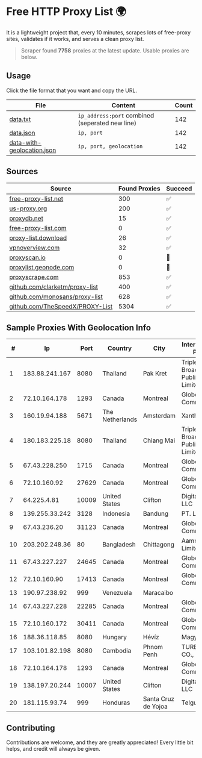 
# Free HTTP Proxy List 🌍

It is a lightweight project that, every 10 minutes, scrapes lots of free-proxy sites, validates if it works, and serves a clean proxy list.


> Scraper found **7758** proxies at the latest update. Usable proxies are below.

## Usage

Click the file format that you want and copy the URL.


|File|Content|Count|
|----|-------|-----|
|[data.txt](https://raw.githubusercontent.com/themiralay/Proxy-List-World/master/data.txt)|`ip_address:port` combined (seperated new line)|142|
|[data.json](https://raw.githubusercontent.com/themiralay/Proxy-List-World/master/data.json)|`ip, port`|142|
|[data-with-geolocation.json](https://raw.githubusercontent.com/themiralay/Proxy-List-World/master/data-with-geolocation.json)|`ip, port, geolocation`|142|

## Sources

|Source|Found Proxies|Succeed|
|------|-------------|-------|
|[free-proxy-list.net](https://free-proxy-list.net)|300|✅|
|[us-proxy.org](https://www.us-proxy.org)|200|✅|
|[proxydb.net](http://proxydb.net)|15|✅|
|[free-proxy-list.com](https://free-proxy-list.com/?page=&port=&type%5B%5D=http&type%5B%5D=https&up_time=0&search=Search)|0|✅|
|[proxy-list.download](https://www.proxy-list.download/HTTP)|26|✅|
|[vpnoverview.com](https://vpnoverview.com/privacy/anonymous-browsing/free-proxy-servers)|32|✅|
|[proxyscan.io](https://www.proxyscan.io)|0|🚫|
|[proxylist.geonode.com](https://proxylist.geonode.com/api/proxy-list?limit=300&page=1&sort_by=lastChecked&sort_type=desc&protocols=http,https)|0|🚫|
|[proxyscrape.com](https://api.proxyscrape.com/v2/?request=displayproxies&protocol=http&timeout=10000&country=all&ssl=all&anonymity=all)|853|✅|
|[github.com/clarketm/proxy-list](https://raw.githubusercontent.com/clarketm/proxy-list/master/proxy-list-raw.txt)|400|✅|
|[github.com/monosans/proxy-list](https://raw.githubusercontent.com/monosans/proxy-list/main/proxies/http.txt)|628|✅|
|[github.com/TheSpeedX/PROXY-List](https://raw.githubusercontent.com/TheSpeedX/PROXY-List/master/http.txt)|5304|✅|


## Sample Proxies With Geolocation Info

|#|Ip|Port|Country|City|Internet Service Provider|
|-|--|----|-------|----|-------------------------|
|1|183.88.241.167|8080|Thailand|Pak Kret|Triple T Broadband Public Company Limited|
|2|72.10.164.178|1293|Canada|Montreal|GloboTech Communications|
|3|160.19.94.188|5671|The Netherlands|Amsterdam|Xantho UAB|
|4|180.183.225.18|8080|Thailand|Chiang Mai|Triple T Broadband Public Company Limited|
|5|67.43.228.250|1715|Canada|Montreal|GloboTech Communications|
|6|72.10.160.92|27629|Canada|Montreal|GloboTech Communications|
|7|64.225.4.81|10009|United States|Clifton|DigitalOcean, LLC|
|8|139.255.33.242|3128|Indonesia|Bandung|PT. LINKNET|
|9|67.43.236.20|31123|Canada|Montreal|GloboTech Communications|
|10|203.202.248.36|80|Bangladesh|Chittagong|Aamra Networks Limited|
|11|67.43.227.227|24645|Canada|Montreal|GloboTech Communications|
|12|72.10.160.90|17413|Canada|Montreal|GloboTech Communications|
|13|190.97.238.92|999|Venezuela|Maracaibo||
|14|67.43.227.228|22285|Canada|Montreal|GloboTech Communications|
|15|72.10.160.172|30411|Canada|Montreal|GloboTech Communications|
|16|188.36.118.85|8080|Hungary|Hévíz|Magyar Telekom|
|17|103.101.82.198|8080|Cambodia|Phnom Penh|TURBOTECH CO., LTD.|
|18|72.10.164.178|1293|Canada|Montreal|GloboTech Communications|
|19|138.197.20.244|10007|United States|Clifton|DigitalOcean, LLC|
|20|181.115.93.74|999|Honduras|Santa Cruz de Yojoa|Telgua|



## Contributing

Contributions are welcome, and they are greatly appreciated! Every
little bit helps, and credit will always be given.


